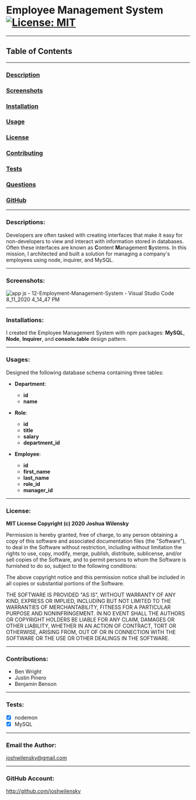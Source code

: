 # Employee Management System [![License: MIT](https://img.shields.io/badge/License-MIT-yellow.svg)](https://opensource.org/licenses/MIT)

---

## Table of Contents

---

### [Description](#Descriptions)

### [Screenshots](#Screenshots)

### [Installation](#Installations)

### [Usage](#Usages)

### [License](#License)

### [Contributing](#Contributions)

### [Tests](#Tests)

### [Questions](#Questions)

### [GitHub](#GitHub)

---

### <a name="Description"></a>Descriptions:

Developers are often tasked with creating interfaces that make it easy for non-developers to view and interact with information stored in databases. Often these interfaces are known as **C**ontent **M**anagement **S**ystems. In this mission, I architected and built a solution for managing a company's employees using node, inquirer, and MySQL.

---

### <a name="Screenshots"></a>Screenshots:

![app js - 12-Employment-Management-System - Visual Studio Code 8_11_2020 4_14_47 PM](https://user-images.githubusercontent.com/66797344/89944458-dd9ce300-dbed-11ea-8edc-98199127b24e.png)

---

### <a name="Installation"></a>Installations:

I created the Employee Management System with npm packages: **MySQL**, **Node**, **Inquirer**, and **console.table** design pattern.

---

### <a name="Usage"></a>Usages:

Designed the following database schema containing three tables:

- **Department**:

  - **id**
  - **name**

- **Role**:

  - **id**
  - **title**
  - **salary**
  - **department_id**

- **Employee**:

  - **id**
  - **first_name**
  - **last_name**
  - **role_id**
  - **manager_id**

---

### <a name="License"></a>License:

**MIT License Copyright (c) 2020 Joshua Wilensky**

Permission is hereby granted, free of charge, to any person obtaining a copy
of this software and associated documentation files (the "Software"), to deal
in the Software without restriction, including without limitation the rights
to use, copy, modify, merge, publish, distribute, sublicense, and/or sell
copies of the Software, and to permit persons to whom the Software is
furnished to do so, subject to the following conditions:

The above copyright notice and this permission notice shall be included in all
copies or substantial portions of the Software.

THE SOFTWARE IS PROVIDED "AS IS", WITHOUT WARRANTY OF ANY KIND, EXPRESS OR
IMPLIED, INCLUDING BUT NOT LIMITED TO THE WARRANTIES OF MERCHANTABILITY,
FITNESS FOR A PARTICULAR PURPOSE AND NONINFRINGEMENT. IN NO EVENT SHALL THE
AUTHORS OR COPYRIGHT HOLDERS BE LIABLE FOR ANY CLAIM, DAMAGES OR OTHER
LIABILITY, WHETHER IN AN ACTION OF CONTRACT, TORT OR OTHERWISE, ARISING FROM,
OUT OF OR IN CONNECTION WITH THE SOFTWARE OR THE USE OR OTHER DEALINGS IN THE
SOFTWARE.

---

### <a name="Contributing"></a>Contributions:

- Ben Wright
- Justin Pinero
- Benjamin Benson

---

### <a name="Tests"></a>Tests:

- [x] nodemon
- [x] MySQL

---

### <a name="Questions"></a>Email the Author:

joshwilensky@gmail.com

---

### <a name="Github"></a>GitHub Account:

http://github.com/joshwilensky
